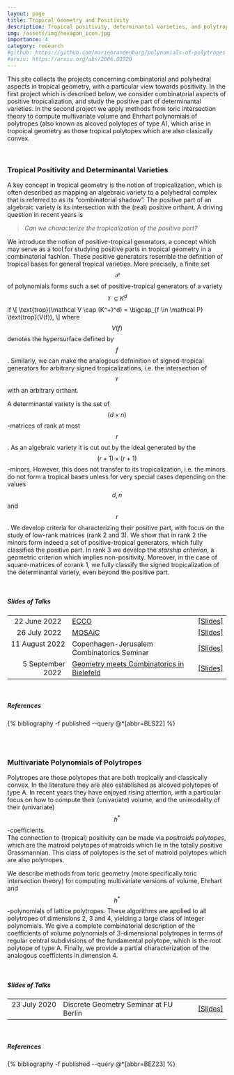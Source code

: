 ```yaml
---
layout: page
title: Tropical Geometry and Positivity
description: Tropical positivity, determinantal varieties, and polytropes.
img: /assets/img/hexagon_icon.jpg
importance: 4
category: research
#github: https://github.com/mariebrandenburg/polynomials-of-polytropes
#arxiv: https://arxiv.org/abs/2006.01920
---
```


This site collects the projects concerning combinatorial and polyhedral aspects in tropical geometry, with a particular view towards positivity. In the first project which is described below, we consider combinatorial aspects of positive tropicalization, and study the positive part of determinantal varieties. In the second project we apply methods from toric intersection theory to compute multivariate volume and Ehrhart polynomials of polytropes (also known as alcoved polytopes of type A), which arise in tropoical geometry as those tropical polytopes which are also clasically convex.

&nbsp;

### Tropical Positivity and Determinantal Varieties ###

A key concept in tropical geometry is the notion of tropicalization, which is often described as mapping an algebraic variety to a polyhedral complex that is referred to as its “combinatorial shadow”. The positive part of an algebraic variety is its intersection with the (real) positive orthant. A driving question in recent years is
> *Can we characterize the tropicalization of the positive part?*

We introduce the notion of positive-tropical generators, a concept which may serve as a tool for studying positive parts in tropical geometry in a combinatorial fashion. 
These positive generators resemble the definition of tropical bases for general tropical varieties. More precisely, a finite set $$\mathcal P$$ of polynomials forms such a set of positive-tropical generators of a variety $$\mathcal V \subseteq K^d$$ if
\\[
 \text{trop}(\mathcal V \cap (K^+)^d) = \bigcap_{f \in \mathcal P} \text{trop}(V(f)),
\\]
where $$V(f)$$ denotes the hypersurface defined by $$f$$.
Similarly, we can make the analogous defninition of signed-tropical generators for arbitrary signed tropicalizations, i.e. the intersection of $$\mathcal V$$ with an arbitrary orthant.

A determinantal variety is the set of $$(d\times n)$$-matrices of rank at most $$r$$. As an algebraic variety it is cut out by the ideal generated by the $$(r+1)\times(r+1)$$-minors. However, this does not transfer to its tropicalization, i.e. the minors do not form a tropical bases unless for very special cases depending on the values $$d,n$$ and $$r$$.
We develop criteria for characterizing their positive part, with focus on the study of low-rank matrices (rank 2 and 3). We show that in rank 2 the minors form indeed a set of positive-tropical generators, which fully classifies the positive part. In rank 3 we develop the *starship criterion*, a geometric criterion which implies non-positivity. Moreover, in the case of square-matrices of corank 1, we fully classify the signed tropicalization of the determinantal variety, even beyond the positive part.

&nbsp;  

##### Slides of Talks #####

|  | | |
|  --:  | :-- | :-- |
|  22 June 2022  &nbsp; | [ECCO](https://ecco2020.combinatoria.co/home-english)  | [[Slides]](../../assets/pdf/slides/tropical-determinantal/22-06-ecco.pdf) | 
| 26 July 2022 &nbsp; | [MOSAiC](https://dermenjian.com/mosaic/)    | [[Slides]](../../assets/pdf/slides/tropical-determinantal/22-07-mosaic.pdf)    | 
|  11 August 2022  &nbsp; | Copenhagen-Jerusalem Combinatorics Seminar &nbsp;&nbsp; | [[Slides]](../../assets/pdf/slides/tropical-determinantal/22-08-copenhagen.pdf) | 
|  5 September 2022 &nbsp;  | [Geometry meets Combinatorics in Bielefeld](https://www.math.uni-bielefeld.de/geocomb/) | [[Slides]](../../assets/pdf/slides/tropical-determinantal/22-09-bielefeld.pdf) | 


&nbsp;  


##### References #####
<div class="publications">
  {% bibliography -f published --query @*[abbr=BLS22] %}
</div>

&nbsp;  
&nbsp;


### Multivariate Polynomials of Polytropes ###

Polytropes are those polytopes that are both tropically and classically convex. In the literature they are also established as alcoved polytopes of type A. In recent years they have enjoyed rising attention, with a particular focus on how to compute their (univariate) volume, and the unimodality of their (univariate) $$h^{\ast}$$-coefficients.  
The connection to (tropical) positivity can be made via *positroids polytopes*, which are the matroid polytopes of matroids which lie in the totally positive Grassmannian. This class of polytopes is the set of matroid polytopes which are also polytropes.


We describe methods from toric geometry (more specifically toric intersection theory) for computing multivariate versions of volume, Ehrhart and $$h^{\ast}$$-polynomials of lattice polytropes. These algorithms are applied to all polytropes of dimensions 2, 3 and 4, yielding a large class of integer polynomials. We give a complete combinatorial description of the coefficients of volume polynomials of 3-dimensional polytropes in terms of regular central subdivisions of the fundamental polytope, which is the root polytope of type A. Finally, we provide a partial characterization of the analogous coefficients in dimension 4.

&nbsp;  

##### Slides of Talks #####

|  | | |
|  --:  | :-- | :-- |
|  23 July 2020  &nbsp; | Discrete Geometry Seminar at FU Berlin &nbsp; &nbsp; | [[Slides]](../../assets/pdf/slides/polytropes/20-07-villa.pdf) | 

&nbsp;  


##### References #####
<div class="publications">
  {% bibliography -f published --query @*[abbr=BEZ23] %}
</div>

&nbsp;




<!--
<div class="row">
	<div class="col-sm mt mt-md">
        <img class="img-fluid rounded z-depth-1" src="{{ '/assets/img/hexagon.jpg' | relative_url }}" alt="" title="Hexagon"/>
         </div>
    <div class="col-sm mt mt-md">
        <img class="img-fluid rounded z-depth-1" src="{{ '/assets/img/fundamental_polytope.jpg' | relative_url }}" alt="" title="Fundamental Polytope"/>
    </div>
</div>
-->
